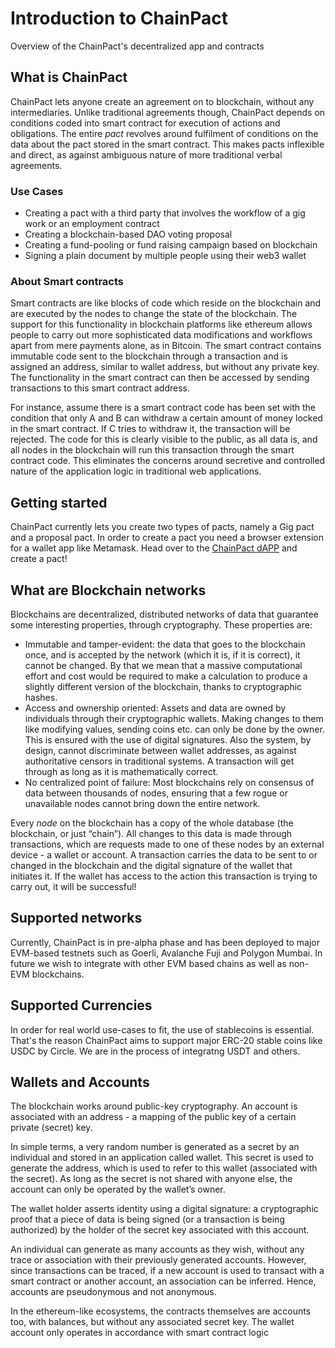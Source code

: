 # Introduction to ChainPact
Overview of the ChainPact's decentralized app and contracts

## What is ChainPact

ChainPact lets anyone create an agreement on to blockchain, without any intermediaries. Unlike traditional agreements though, ChainPact depends on conditions coded into smart contract for execution of actions and obligations. The entire _pact_ revolves around fulfilment of conditions on the data about the pact stored in the smart contract. This makes pacts inflexible and direct, as against ambiguous nature of more traditional verbal agreements.

### Use Cases

- Creating a pact with a third party that involves the workflow of a gig work or an employment contract
- Creating a blockchain-based DAO voting proposal
- Creating a fund-pooling or fund raising campaign based on blockchain
- Signing a plain document by multiple people using their web3 wallet


### About Smart contracts

Smart contracts are like blocks of code which reside on the blockchain and are executed by the nodes to change the state of the blockchain. The support for this functionality in blockchain platforms like ethereum allows people to carry out more sophisticated data modifications and workflows apart from mere payments alone, as in Bitcoin. The smart contract contains immutable code sent to the blockchain through a transaction and is assigned an address, similar to wallet address, but without any private key. The functionality in the smart contract can then be accessed by sending transactions to this smart contract address.

For instance, assume there is a smart contract code has been set with the condition that only A and B can withdraw a certain amount of money locked in the smart contract. If C tries to withdraw it, the transaction will be rejected. The code for this is clearly visible to the public, as all data is, and all nodes in the blockchain will run this transaction through the smart contract code. This eliminates the concerns around secretive and controlled nature of the application logic in traditional web applications.

## Getting started

ChainPact currently lets you create two types of pacts, namely a Gig pact and a proposal pact. In order to create a pact you need a browser extension for a wallet app like Metamask. Head over to the [ChainPact dAPP](https://app.chainpact.xyz) and create a pact!

## What are Blockchain networks

Blockchains are decentralized, distributed networks of data that guarantee some interesting properties, through cryptography. These properties are:

- Immutable and tamper-evident: the data that goes to the blockchain once, and is accepted by the network (which it is, if it is correct), it cannot be changed. By that we mean that a massive computational effort and cost would be required to make a calculation to produce a slightly different version of the blockchain, thanks to cryptographic hashes.
- Access and ownership oriented: Assets and data are owned by individuals through their cryptographic wallets. Making changes to them like modifying values, sending coins etc. can only be done by the owner. This is ensured with the use of digital signatures. Also the system, by design, cannot discriminate between wallet addresses, as against authoritative censors in traditional systems. A transaction will get through as long as it is mathematically correct.
- No centralized point of failure: Most blockchains rely on consensus of data between thousands of nodes, ensuring that a few rogue or unavailable nodes cannot bring down the entire network.

  
Every _node_ on the blockchain has a copy of the whole database (the blockchain, or just “chain”). All changes to this data is made through transactions, which are requests made to one of these nodes by an external device - a wallet or account. A transaction carries the data to be sent to or changed in the blockchain and the digital signature of the wallet that initiates it. If the wallet has access to the action this transaction is trying to carry out, it will be successful! 

## Supported networks

Currently, ChainPact is in pre-alpha phase and has been deployed to major EVM-based testnets such as Goerli, Avalanche Fuji and Polygon Mumbai. In future we wish to integrate with other EVM based chains as well as non-EVM blockchains.

## Supported Currencies

In order for real world use-cases to fit, the use of stablecoins is essential. That's the reason ChainPact aims to support major ERC-20 stable coins like USDC by Circle. We are in the process of integratng USDT and others.

## Wallets and Accounts

The blockchain works around public-key cryptography. An account is associated with an address - a mapping of the public key of a certain private (secret) key.

In simple terms, a very random number is generated as a secret by an individual and stored in an application called wallet. This secret is used to generate the address, which is used to refer to this wallet (associated with the secret). As long as the secret is not shared with anyone else, the account can only be operated by the wallet’s owner.
  
The wallet holder asserts identity using a digital signature: a cryptographic proof that a piece of data is being signed (or a transaction is being authorized) by the holder of the secret key associated with this account. 
  
An individual can generate as many accounts as they wish, without any trace or association with their previously generated accounts. However, since transactions can be traced, if a new account is used to transact with a smart contract or another account, an association can be inferred. Hence, accounts are pseudonymous and not anonymous.

In the ethereum-like ecosystems, the contracts themselves are accounts too, with balances, but without any associated secret key. The wallet account only operates in accordance with smart contract logic


